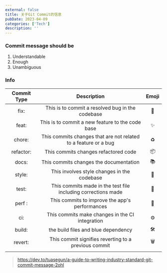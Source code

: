 ```yaml
---
external: false
title: 关于Git Commit的信息
pubDate: 2023-04-09
categories: ['Tech']
description: ''
---
```


### Commit message should be

1. Understandable
2. Enough
3. Unambiguous

### Info

| Commit Type |                           Description                           | Emoji |
| :---------: | :-------------------------------------------------------------: | :---: |
|    fix:     |        This is to commit a resolved bug in the codebase         |  🐛   |
|    feat:    |        This is to commit a new feature to the code base         |  ✨   |
|   chore:    | This commits changes that are not related to a feature or a bug |  ♻️   |
|  refactor:  |              This commits changes refactored code               |  📦   |
|    docs:    |             This commits changes the documentation              |  📚   |
|   style:    |           This involves style changes in the codebase           |  💎   |
|    test:    |  This commits made in the test file including corrections made  |  🚨   |
|   perf :    |         This commits to improve the app's performances          |  🚀   |
|     ci:     |         This commits make changes in the CI integration         |  ⚙️   |
|   build:    |               the build files and blue dependency               |  🛠   |
|   revert:   |      This commit signifies reverting to a previous commit       |  🗑   |
|             |                                                                 |       |

> https://dev.to/tuasegun/a-guide-to-writing-industry-standard-git-commit-message-2ohl
